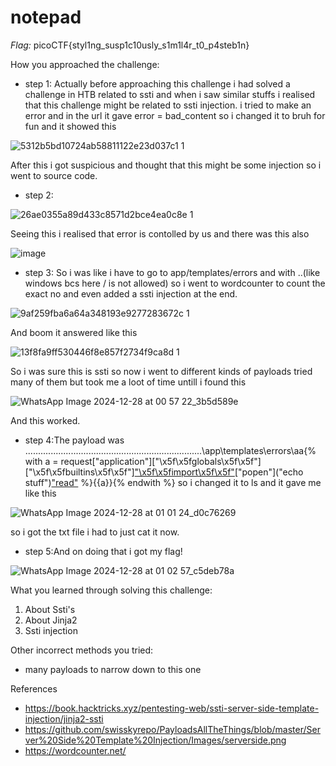 # notepad

*Flag:* picoCTF{styl1ng_susp1c10usly_s1m1l4r_t0_p4steb1n}

How you approached the challenge:

- step 1: Actually before approaching this challenge i had solved a challenge in HTB related to ssti and when i saw similar stuffs i realised that this challenge might be related to ssti injection.
i tried to make an error and in the url it gave error = bad_content so i changed it to bruh for fun and it showed this
 
![5312b5bd10724ab58811122e23d037c1 1](https://github.com/user-attachments/assets/6c0d8ef9-25ef-4e65-b446-a406b9dae943)

After this i got suspicious and thought that this might be some injection so i went to source code.

- step 2:

 ![26ae0355a89d433c8571d2bce4ea0c8e 1](https://github.com/user-attachments/assets/6f10720e-3b6d-4633-8378-949b173b9940)

Seeing this i realised that error is contolled by us and there was this also

![image](https://github.com/user-attachments/assets/da342883-5fa4-456e-8283-8fda869525cd)

- step 3: So i was like i have to go to app/templates/errors and with ..\(like windows bcs here / is not allowed) so i went to wordcounter to count the exact no and even added a ssti injection at the end.

![9af259fba6a64a348193e9277283672c 1](https://github.com/user-attachments/assets/58473bbd-a3e0-4b7d-a8b1-c5ae9f03f6e1)

And boom it answered like this

![13f8fa9ff530446f8e857f2734f9ca8d 1](https://github.com/user-attachments/assets/bf0c87af-df49-49ce-9b85-b1db69b8237c)

So i was sure this is ssti so now i went to different kinds of payloads tried many of them but took me a loot of time untill i found this

![WhatsApp Image 2024-12-28 at 00 57 22_3b5d589e](https://github.com/user-attachments/assets/5efa8e0c-0773-4690-8e43-c6ec7d43c085)

And this worked.

- step 4:The payload was ..\..\..\..\..\..\..\..\..\..\..\..\..\..\..\..\..\..\..\..\..\..\..\..\..\..\..\..\..\..\..\..\..\..\..\app\templates\errors\aa{% with a = request["application"]["\x5f\x5fglobals\x5f\x5f"]["\x5f\x5fbuiltins\x5f\x5f"]["\x5f\x5fimport\x5f\x5f"]("os")["popen"]("echo stuff")["read"]() %}{{a}}{% endwith %}
so i changed it to ls and it gave me like this

![WhatsApp Image 2024-12-28 at 01 01 24_d0c76269](https://github.com/user-attachments/assets/3a606bcc-6662-4a7f-a2a9-6c09e0769d38)

so i got the txt file i had to just cat it now.

- step 5:And on doing that i got my flag!

![WhatsApp Image 2024-12-28 at 01 02 57_c5deb78a](https://github.com/user-attachments/assets/f2ea6f85-1459-42ac-b4c9-bd7597f4cf74)

What you learned through solving this challenge:

1. About Ssti's
2. About Jinja2
3. Ssti injection

Other incorrect methods you tried:

- many payloads to narrow down to this one

References

- https://book.hacktricks.xyz/pentesting-web/ssti-server-side-template-injection/jinja2-ssti
- https://github.com/swisskyrepo/PayloadsAllTheThings/blob/master/Server%20Side%20Template%20Injection/Images/serverside.png
- https://wordcounter.net/
